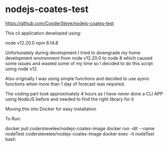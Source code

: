 # nodejs-coates-test
https://github.com/CooderSteve/nodejs-coates-test

This cli application developed using:

node v12.20.0
npm 6.14.8

Unfortunately during development I tried to downgrade my home development environment from node v12.20.0
to node 8 which caused some issues and wasted some of my time so I decided to do this script using node v12.

Also originally I was using simple functions and decided to use aysnc functions when more than 1 day 
of forecast was required.

The coding part took approximately 4 hours as I have never done a CLI APP using NodeJS before and needed
to find the right library for it

Moving this into Docker for easy installation

To Run:

docker pull coderstevelee/nodejs-coates-image
docker run -dit --name nodeTest coderstevelee/nodejs-coates-image
docker exec -it nodeTest bash
